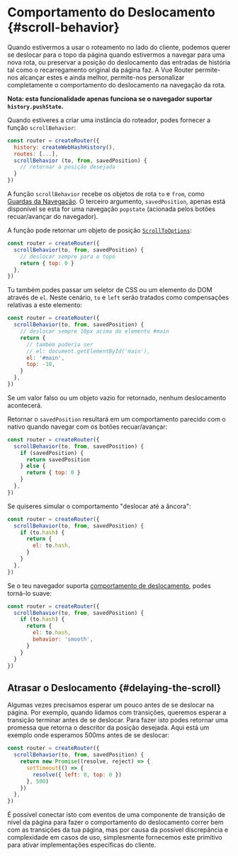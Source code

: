 # Comportamento do Deslocamento {#scroll-behavior}

<VueSchoolLink
  href="https://vueschool.io/lessons/scroll-behavior"
  title="Aprenda a como personalizar o comportamento do deslocamento"
/>

Quando estivermos a usar o roteamento no lado do cliente, podemos querer se deslocar para o topo da página quando estivermos a navegar para uma nova rota, ou preservar a posição do deslocamento das entradas de história tal como o recarregamento original da página faz. A Vue Router permite-nos alcançar estes e ainda melhor, permite-nos personalizar completamente o comportamento do deslocamento na navegação da rota.

**Nota: esta funcionalidade apenas funciona se o navegador suportar `history.pushState`.**

Quando estiveres a criar uma instância do roteador, podes fornecer a função `scrollBehavior`:

```js
const router = createRouter({
  history: createWebHashHistory(),
  routes: [...],
  scrollBehavior (to, from, savedPosition) {
    // retornar a posição desejada
  }
})
```

A função `scrollBehavior` recebe os objetos de rota `to` e `from`, como [Guardas da Navegação](./navigation-guards.md). O terceiro argumento, `savedPosition`, apenas está disponível se esta for uma navegação `popstate` (acionada pelos botões recuar/avançar do navegador).

A função pode retornar um objeto de posição [`ScrollToOptions`](https://developer.mozilla.org/en-US/docs/Web/API/ScrollToOptions):

```js
const router = createRouter({
  scrollBehavior(to, from, savedPosition) {
    // deslocar sempre para o topo
    return { top: 0 }
  },
})
```

Tu também podes passar um seletor de CSS ou um elemento do DOM através de `el`. Neste cenário, `to` e `left` serão tratados como compensações relativas a este elemento:

```js
const router = createRouter({
  scrollBehavior(to, from, savedPosition) {
    // deslocar sempre 10px acima do elemento #main
    return {
      // também poderia ser
      // el: document.getElementById('main'),
      el: '#main',
      top: -10,
    }
  },
})
```

Se um valor falso ou um objeto vazio for retornado, nenhum deslocamento acontecerá.

Retornar o `savedPosition` resultará em um comportamento parecido com o nativo quando navegar com os botões recuar/avançar:

```js
const router = createRouter({
  scrollBehavior(to, from, savedPosition) {
    if (savedPosition) {
      return savedPosition
    } else {
      return { top: 0 }
    }
  },
})
```

Se quiseres simular o comportamento "deslocar até a âncora":

```js
const router = createRouter({
  scrollBehavior(to, from, savedPosition) {
    if (to.hash) {
      return {
        el: to.hash,
      }
    }
  },
})
```

Se o teu navegador suporta [comportamento de deslocamento](https://developer.mozilla.org/en-US/docs/Web/API/ScrollToOptions/behavior), podes torná-lo suave:

```js
const router = createRouter({
  scrollBehavior(to, from, savedPosition) {
    if (to.hash) {
      return {
        el: to.hash,
        behavior: 'smooth',
      }
    }
  }
})
```

## Atrasar o Deslocamento {#delaying-the-scroll}

Algumas vezes precisamos esperar um pouco antes de se deslocar na página. Por exemplo, quando lidamos com transições, queremos esperar a transição terminar antes de se deslocar. Para fazer isto podes retornar uma promessa que retorna o descritor da posição desejada. Aqui está um exemplo onde esperamos 500ms antes de se deslocar:

```js
const router = createRouter({
  scrollBehavior(to, from, savedPosition) {
    return new Promise((resolve, reject) => {
      setTimeout(() => {
        resolve({ left: 0, top: 0 })
      }, 500)
    })
  },
})
```

É possível conectar isto com eventos de uma componente de transição de nível da página para fazer o comportamento do deslocamento correr bem com as transições da tua página, mas por causa da possível discrepância e complexidade em casos de uso, simplesmente fornecemos este primitivo para ativar implementações específicas do cliente.
